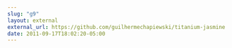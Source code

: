 ```yaml
---
slug: "g9"
layout: external
external_url: https://github.com/guilhermechapiewski/titanium-jasmine
date: 2011-09-17T18:02:20-05:00
---
```


